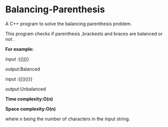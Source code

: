 # Balancing-Parenthesis
A C++ program to solve the balancing parenthesis problem.

This program checks if parenthesis ,brackests and braces are balanced or not .

**For example:**

input :{[()()]()}

output:Balanced

input :{[()()}}

output:Unbalanced

**Time complexity:O(n)**

**Space complexity:O(n)**

where n being the number of characters in the input string.
